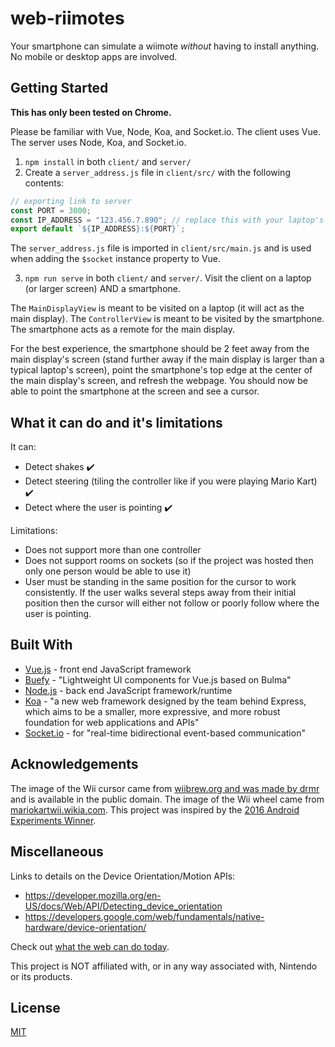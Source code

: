 # web-riimotes

Your smartphone can simulate a wiimote _without_ having to install anything. No mobile or desktop apps are involved.

## Getting Started

**This has only been tested on Chrome.**

Please be familiar with Vue, Node, Koa, and Socket.io. The client uses Vue. The server uses Node, Koa, and Socket.io.

1.  `npm install` in both `client/` and `server/`
2.  Create a `server_address.js` file in `client/src/` with the following contents:

```js
// exporting link to server
const PORT = 3000;
const IP_ADDRESS = "123.456.7.890"; // replace this with your laptop's public ip address so you can test it out on your own network
export default `${IP_ADDRESS}:${PORT}`;
```

The `server_address.js` file is imported in `client/src/main.js` and is used when adding the `$socket` instance property to Vue.

3.  `npm run serve` in both `client/` and `server/`. Visit the client on a laptop (or larger screen) AND a smartphone.

The `MainDisplayView` is meant to be visited on a laptop (it will act as the main display). The `ControllerView` is meant to be visited by the smartphone. The smartphone acts as a remote for the main display. 

For the best experience, the smartphone should be 2 feet away from the main display's screen (stand further away if the main display is larger than a typical laptop's screen), point the smartphone's top edge at the center of the main display's screen, and refresh the webpage. You should now be able to point the smartphone at the screen and see a cursor.

## What it can do and it's limitations

It can:
- Detect shakes :heavy_check_mark:
- Detect steering (tiling the controller like if you were playing Mario Kart) :heavy_check_mark:
- Detect where the user is pointing :heavy_check_mark:

Limitations:
- Does not support more than one controller
- Does not support rooms on sockets (so if the project was hosted then only one person would be able to use it)
- User must be standing in the same position for the cursor to work consistently. If the user walks several steps away from their initial position then the cursor will either not follow or poorly follow where the user is pointing.

## Built With

- [Vue.js](https://vuejs.org/) - front end JavaScript framework
- [Buefy](https://buefy.github.io/) - "Lightweight UI components for Vue.js based on Bulma"
- [Node.js](https://nodejs.org/en/) - back end JavaScript framework/runtime
- [Koa](https://koajs.com/) - "a new web framework designed by the team behind Express, which aims to be a smaller, more expressive, and more robust foundation for web applications and APIs"
- [Socket.io](https://socket.io/) - for "real-time bidirectional event-based communication"

## Acknowledgements

The image of the Wii cursor came from [wiibrew.org and was made by drmr](http://wiibrew.org/wiki/Wii_Homebrew_Cursors) and is available in the public domain.
The image of the Wii wheel came from [mariokartwii.wikia.com](http://mariokartwii.wikia.com/wiki/Wii_Wheel).
This project was inspired by the [2016 Android Experiments Winner](https://experiments.withgoogle.com/3d-controller).

## Miscellaneous

Links to details on the Device Orientation/Motion APIs:

- https://developer.mozilla.org/en-US/docs/Web/API/Detecting_device_orientation
- https://developers.google.com/web/fundamentals/native-hardware/device-orientation/

Check out [what the web can do today](https://whatwebcando.today/).

This project is NOT affiliated with, or in any way associated with, Nintendo or its products.

## License

[MIT](LICENSE.txt)